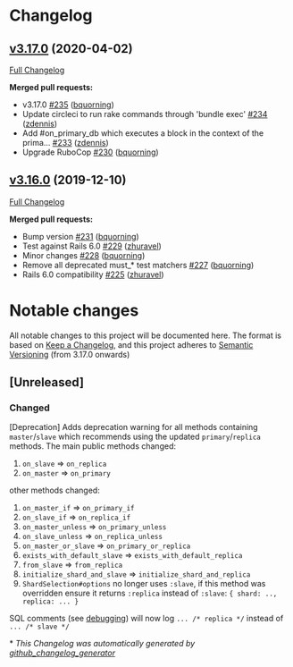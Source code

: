# Changelog

## [v3.17.0](https://github.com/zendesk/active_record_shards/tree/v3.17.0) (2020-04-02)

[Full Changelog](https://github.com/zendesk/active_record_shards/compare/v3.16.0...v3.17.0)

**Merged pull requests:**

- v3.17.0 [\#235](https://github.com/zendesk/active_record_shards/pull/235) ([bquorning](https://github.com/bquorning))
- Update circleci to run rake commands through 'bundle exec' [\#234](https://github.com/zendesk/active_record_shards/pull/234) ([zdennis](https://github.com/zdennis))
- Add \#on\_primary\_db which executes a block in the context of the prima… [\#233](https://github.com/zendesk/active_record_shards/pull/233) ([zdennis](https://github.com/zdennis))
- Upgrade RuboCop [\#230](https://github.com/zendesk/active_record_shards/pull/230) ([bquorning](https://github.com/bquorning))

## [v3.16.0](https://github.com/zendesk/active_record_shards/tree/v3.16.0) (2019-12-10)

[Full Changelog](https://github.com/zendesk/active_record_shards/compare/v3.15.3...v3.16.0)

**Merged pull requests:**

- Bump version [\#231](https://github.com/zendesk/active_record_shards/pull/231) ([bquorning](https://github.com/bquorning))
- Test against Rails 6.0 [\#229](https://github.com/zendesk/active_record_shards/pull/229) ([zhuravel](https://github.com/zhuravel))
- Minor changes [\#228](https://github.com/zendesk/active_record_shards/pull/228) ([bquorning](https://github.com/bquorning))
- Remove all deprecated must\_\* test matchers [\#227](https://github.com/zendesk/active_record_shards/pull/227) ([bquorning](https://github.com/bquorning))
- Rails 6.0 compatibility [\#225](https://github.com/zendesk/active_record_shards/pull/225) ([zhuravel](https://github.com/zhuravel))

# Notable changes

All notable changes to this project will be documented here. The format is based on [Keep a Changelog](https://keepachangelog.com/en/1.0.0/), and this project adheres to [Semantic Versioning](https://semver.org/spec/v2.0.0.html) (from 3.17.0 onwards)

## [Unreleased]

### Changed

[Deprecation] Adds deprecation warning for all methods containing `master`/`slave` which recommends using the updated `primary`/`replica` methods. The main public methods changed:

1. `on_slave` => `on_replica`
1. `on_master` => `on_primary`

other methods changed:

1. `on_master_if` => `on_primary_if`
1. `on_slave_if` => `on_replica_if`
1. `on_master_unless` => `on_primary_unless`
1. `on_slave_unless` => `on_replica_unless`
1. `on_master_or_slave` => `on_primary_or_replica`
1. `exists_with_default_slave` => `exists_with_default_replica`
1. `from_slave` => `from_replica`
1. `initialize_shard_and_slave` => `initialize_shard_and_replica`
1. `ShardSelection#options` no longer uses `:slave`, if this method was overridden ensure it returns `:replica` instead of `:slave`: `{ shard: .., replica: ... }`

SQL comments (see [debugging](/README.md#debugging)) will now log `... /* replica */` instead of `... /* slave */`


\* *This Changelog was automatically generated by [github_changelog_generator](https://github.com/github-changelog-generator/github-changelog-generator)*

